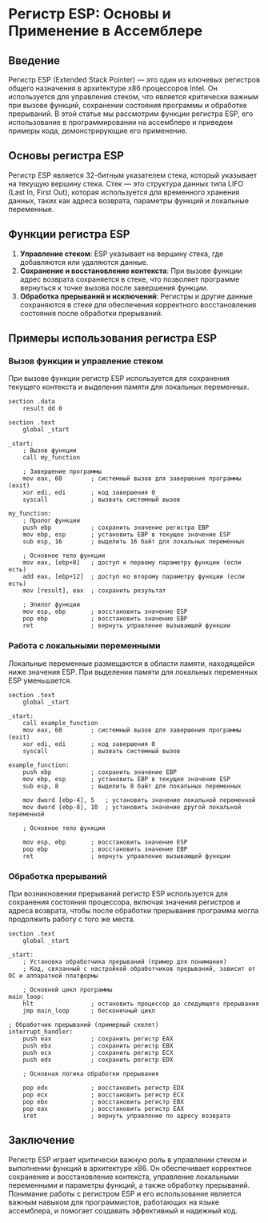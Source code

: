 #  Регистр ESP: Основы и Применение в Ассемблере

##  Введение

Регистр ESP (Extended Stack Pointer) — это один из ключевых регистров общего назначения в архитектуре x86 процессоров Intel. Он используется для управления стеком, что является критически важным при вызове функций, сохранении состояния программы и обработке прерываний. В этой статье мы рассмотрим функции регистра ESP, его использование в программировании на ассемблере и приведем примеры кода, демонстрирующие его применение.

##  Основы регистра ESP

Регистр ESP является 32-битным указателем стека, который указывает на текущую вершину стека. Стек — это структура данных типа LIFO (Last In, First Out), которая используется для временного хранения данных, таких как адреса возврата, параметры функций и локальные переменные.

##  Функции регистра ESP

1. **Управление стеком**: ESP указывает на вершину стека, где добавляются или удаляются данные.
2. **Сохранение и восстановление контекста**: При вызове функции адрес возврата сохраняется в стеке, что позволяет программе вернуться к точке вызова после завершения функции.
3. **Обработка прерываний и исключений**: Регистры и другие данные сохраняются в стеке для обеспечения корректного восстановления состояния после обработки прерываний.

##  Примеры использования регистра ESP

###  Вызов функции и управление стеком

При вызове функции регистр ESP используется для сохранения текущего контекста и выделения памяти для локальных переменных.

```assembly
section .data
    result dd 0

section .text
    global _start

_start:
    ; Вызов функции
    call my_function

    ; Завершение программы
    mov eax, 60        ; системный вызов для завершения программы (exit)
    xor edi, edi       ; код завершения 0
    syscall            ; вызвать системный вызов

my_function:
    ; Пролог функции
    push ebp           ; сохранить значение регистра EBP
    mov ebp, esp       ; установить EBP в текущее значение ESP
    sub esp, 16        ; выделить 16 байт для локальных переменных

    ; Основное тело функции
    mov eax, [ebp+8]   ; доступ к первому параметру функции (если есть)
    add eax, [ebp+12]  ; доступ ко второму параметру функции (если есть)
    mov [result], eax  ; сохранить результат

    ; Эпилог функции
    mov esp, ebp       ; восстановить значение ESP
    pop ebp            ; восстановить значение EBP
    ret                ; вернуть управление вызывающей функции
```

###  Работа с локальными переменными

Локальные переменные размещаются в области памяти, находящейся ниже значения ESP. При выделении памяти для локальных переменных ESP уменьшается.

```assembly
section .text
    global _start

_start:
    call example_function
    mov eax, 60        ; системный вызов для завершения программы (exit)
    xor edi, edi       ; код завершения 0
    syscall            ; вызвать системный вызов

example_function:
    push ebp           ; сохранить значение EBP
    mov ebp, esp       ; установить EBP в текущее значение ESP
    sub esp, 8         ; выделить 8 байт для локальных переменных

    mov dword [ebp-4], 5   ; установить значение локальной переменной
    mov dword [ebp-8], 10  ; установить значение другой локальной переменной

    ; Основное тело функции

    mov esp, ebp       ; восстановить значение ESP
    pop ebp            ; восстановить значение EBP
    ret                ; вернуть управление вызывающей функции
```

###  Обработка прерываний

При возникновении прерываний регистр ESP используется для сохранения состояния процессора, включая значения регистров и адреса возврата, чтобы после обработки прерывания программа могла продолжить работу с того же места.

```assembly
section .text
    global _start

_start:
    ; Установка обработчика прерываний (пример для понимания)
    ; Код, связанный с настройкой обработчиков прерываний, зависит от ОС и аппаратной платформы

    ; Основной цикл программы
main_loop:
    hlt                ; остановить процессор до следующего прерывания
    jmp main_loop      ; бесконечный цикл

; Обработчик прерываний (примерный скелет)
interrupt_handler:
    push eax           ; сохранить регистр EAX
    push ebx           ; сохранить регистр EBX
    push ecx           ; сохранить регистр ECX
    push edx           ; сохранить регистр EDX

    ; Основная логика обработки прерывания

    pop edx            ; восстановить регистр EDX
    pop ecx            ; восстановить регистр ECX
    pop ebx            ; восстановить регистр EBX
    pop eax            ; восстановить регистр EAX
    iret               ; вернуть управление по адресу возврата
```

##  Заключение

Регистр ESP играет критически важную роль в управлении стеком и выполнении функций в архитектуре x86. Он обеспечивает корректное сохранение и восстановление контекста, управление локальными переменными и параметры функций, а также обработку прерываний. Понимание работы с регистром ESP и его использование является важным навыком для программистов, работающих на языке ассемблера, и помогает создавать эффективный и надежный код.